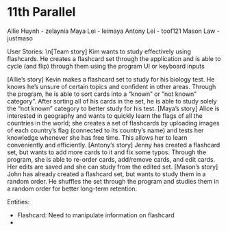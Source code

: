 # 11th Parallel

Allie Huynh - zelaynia
Maya Lei - leimaya
Antony Lei - toof121
Mason Law - justmaso

User Stories:
\n[Team story] Kim wants to study effectively using flashcards. He creates a flashcard set through the application and is able to cycle (and flip) through them using the program UI or keyboard inputs 

[Allie’s story] Kevin makes a flashcard set to study for his biology test. He knows he’s unsure of certain topics and confident in other areas. Through the program, he is able to sort cards into a “known” or “not known” category”. After sorting all of his cards in the set, he is able to study solely the “not known” category to better study for his test.
[Maya’s story] Alice is interested in geography and wants to quickly learn the flags of all the countries in the world; she creates a set of flashcards by uploading images of each country’s flag (connected to its country’s name) and tests her knowledge whenever she has free time. This allows her to learn conveniently and efficiently.
[Antony’s story] Jenny has created a flashcard set, but wants to add more cards to it and fix some typos. Through the program, she is able to re-order cards, add/remove cards, and edit cards. Her edits are saved and she can study from the edited set.
[Mason’s story] John has already created a flashcard set, but wants to study them in a random order. He shuffles the set through the program and studies them in a random order for better long-term retention.

Entities:
- Flashcard: Need to manipulate information on flashcard
- 

